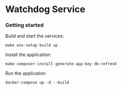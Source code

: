# Watchdog Service


### Getting started

Build and start the services:

```shell
make env-setup build up
```

Install the application:

```shell
make composer-install generate-app-key db-refresh
```

Run the application

```shell
docker-compose up -d --build
```
